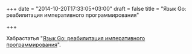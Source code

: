 +++
date = "2014-10-20T17:33:05+03:00"
draft = false
title = "Язык Go: реабилитация императивного программирования"

+++

<p>Хабрастатья &quot;<a href="http://habrahabr.ru/post/240917/">Язык Go: реабилитация императивного программирования</a>&quot;.</p>

